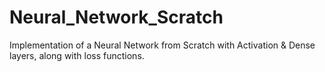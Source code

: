 # Neural_Network_Scratch

Implementation of a Neural Network from Scratch with Activation & Dense layers, along with loss functions. 
